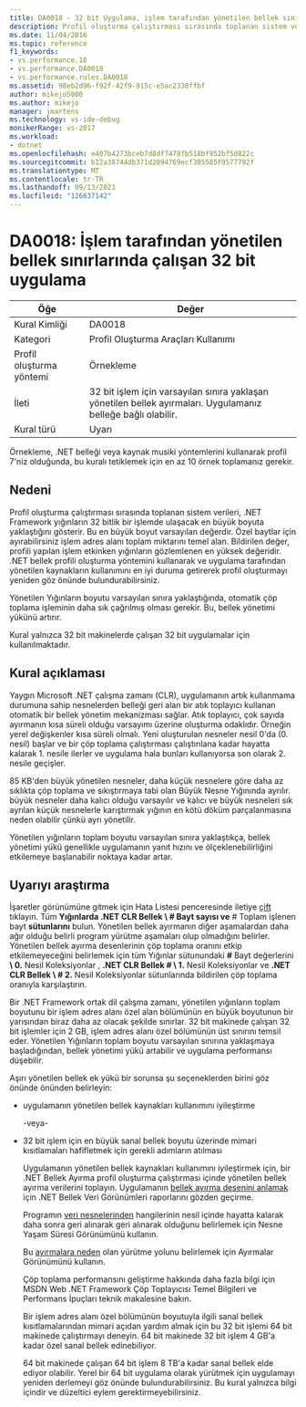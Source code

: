 ```yaml
---
title: DA0018 - 32 bit Uygulama, işlem tarafından yönetilen bellek sınırlarında | Microsoft Docs
description: Profil oluşturma çalıştırması sırasında toplanan sistem verileri, .NET Framework yığınların 32 bitlik bir işlemde ulaşacak en büyük boyuta yaklaştığını gösterir.
ms.date: 11/04/2016
ms.topic: reference
f1_keywords:
- vs.performance.18
- vs.performance.DA0018
- vs.performance.rules.DA0018
ms.assetid: 98eb2d96-f92f-42f9-915c-e5ac2330ffbf
author: mikejo5000
ms.author: mikejo
manager: jmartens
ms.technology: vs-ide-debug
monikerRange: vs-2017
ms.workload:
- dotnet
ms.openlocfilehash: e407b4273bceb7d8df7478fb518bf952bf5d822c
ms.sourcegitcommit: b12a38744db371d2894769ecf305585f9577792f
ms.translationtype: MT
ms.contentlocale: tr-TR
ms.lasthandoff: 09/13/2021
ms.locfileid: "126637142"
---
```

# <a name="da0018-32-bit-application-running-at-process-managed-memory-limits"></a>DA0018: İşlem tarafından yönetilen bellek sınırlarında çalışan 32 bit uygulama

|Öğe|Değer|
|-|-|
|Kural Kimliği|DA0018|
|Kategori|Profil Oluşturma Araçları Kullanımı|
|Profil oluşturma yöntemi|Örnekleme|
|İleti|32 bit işlem için varsayılan sınıra yaklaşan yönetilen bellek ayırmaları. Uygulamanız belleğe bağlı olabilir.|
|Kural türü|Uyarı|

 Örnekleme, .NET belleği veya kaynak musiki yöntemlerini kullanarak profil 7'niz olduğunda, bu kuralı tetiklemek için en az 10 örnek toplamanız gerekir.

## <a name="cause"></a>Nedeni
 Profil oluşturma çalıştırması sırasında toplanan sistem verileri, .NET Framework yığınların 32 bitlik bir işlemde ulaşacak en büyük boyuta yaklaştığını gösterir. Bu en büyük boyut varsayılan değerdir. Özel baytlar için ayırabilirsiniz işlem adres alanı toplam miktarını temel alan. Bildirilen değer, profili yapılan işlem etkinken yığınların gözlemlenen en yüksek değeridir. .NET bellek profili oluşturma yöntemini kullanarak ve uygulama tarafından yönetilen kaynakların kullanımını en iyi duruma getirerek profil oluşturmayı yeniden göz önünde bulundurabilirsiniz.

 Yönetilen Yığınların boyutu varsayılan sınıra yaklaştığında, otomatik çöp toplama işleminin daha sık çağrılmış olması gerekir. Bu, bellek yönetimi yükünü artırır.

 Kural yalnızca 32 bit makinelerde çalışan 32 bit uygulamalar için kullanılmaktadır.

## <a name="rule-description"></a>Kural açıklaması
 Yaygın Microsoft .NET çalışma zamanı (CLR), uygulamanın artık kullanmama durumuna sahip nesnelerden belleği geri alan bir atık toplayıcı kullanan otomatik bir bellek yönetim mekanizması sağlar. Atık toplayıcı, çok sayıda ayırmanın kısa süreli olduğu varsayımı üzerine oluşturma odaklıdır. Örneğin yerel değişkenler kısa süreli olmalı. Yeni oluşturulan nesneler nesil 0'da (0. nesil) başlar ve bir çöp toplama çalıştırması çalıştırılana kadar hayatta kalarak 1. nesile ilerler ve uygulama hala bunları kullanıyorsa son olarak 2. nesile geçişler.

 85 KB'den büyük yönetilen nesneler, daha küçük nesnelere göre daha az sıklıkta çöp toplama ve sıkıştırmaya tabi olan Büyük Nesne Yığınında ayrılır. büyük nesneler daha kalıcı olduğu varsayılır ve kalıcı ve büyük nesneleri sık ayrılan küçük nesnelerle karıştırmak yığının en kötü döküm parçalanmasına neden olabilir çünkü ayrı yönetilir.

 Yönetilen yığınların toplam boyutu varsayılan sınıra yaklaştıkça, bellek yönetimi yükü genellikle uygulamanın yanıt hızını ve ölçeklenebilirliğini etkilemeye başlanabilir noktaya kadar artar.

## <a name="how-to-investigate-a-warning"></a>Uyarıyı araştırma
 İşaretler görünümüne gitmek için Hata Listesi penceresinde iletiye [çift](../profiling/marks-view.md) tıklayın. Tüm **Yığınlarda .NET CLR Bellek \\ # Bayt sayısı ve** # Toplam işlenen bayt **sütunlarını** bulun. Yönetilen bellek ayırmanın diğer aşamalardan daha ağır olduğu belirli program yürütme aşamaları olup olmadığını belirler. Yönetilen bellek ayırma desenlerinin çöp toplama oranını etkip etkilemeyeceğini belirlemek için tüm Yığınlar sütunundaki **#** Bayt değerlerini **\\ 0.** Nesil Koleksiyonlar , **.NET CLR Bellek # \\ 1.** Nesil Koleksiyonlar ve **.NET CLR Bellek \\ # 2.** Nesil Koleksiyonlar sütunlarında bildirilen çöp toplama oranıyla karşılaştırın.

 Bir .NET Framework ortak dil çalışma zamanı, yönetilen yığınların toplam boyutunu bir işlem adres alanı özel alan bölümünün en büyük boyutunun bir yarısından biraz daha az olacak şekilde sınırlar. 32 bit makinede çalışan 32 bit işlemler için 2 GB, işlem adres alanı özel bölümünün üst sınırını temsil eder. Yönetilen Yığınların toplam boyutu varsayılan sınırına yaklaşmaya başladığından, bellek yönetimi yükü artabilir ve uygulama performansı düşebilir.

 Aşırı yönetilen bellek ek yükü bir sorunsa şu seçeneklerden birini göz önünde önünden belirleyin:

- uygulamanın yönetilen bellek kaynakları kullanımını iyileştirme

   -veya-

- 32 bit işlem için en büyük sanal bellek boyutu üzerinde mimari kısıtlamaları hafifletmek için gerekli adımların atılması

  Uygulamanın yönetilen bellek kaynakları kullanımını iyileştirmek için, bir .NET Bellek Ayırma profil oluşturma çalıştırması içinde yönetilen bellek ayırma verilerini toplayın. Uygulamanın [bellek ayırma desenini anlamak](../profiling/dotnet-memory-data-views.md) için .NET Bellek Veri Görünümleri raporlarını gözden geçirme.

  Programın [veri nesnelerinden](../profiling/object-lifetime-view.md) hangilerinin nesil içinde hayatta kalarak daha sonra geri alınarak geri alınarak olduğunu belirlemek için Nesne Yaşam Süresi Görünümünü kullanın.

  Bu [ayırmalara neden](../profiling/dotnet-memory-allocations-view.md) olan yürütme yolunu belirlemek için Ayırmalar Görünümünü kullanın.

  Çöp toplama performansını geliştirme hakkında daha fazla bilgi için [](/previous-versions/dotnet/articles/ms973837(v=msdn.10)) MSDN Web .NET Framework Çöp Toplayıcısı Temel Bilgileri ve Performans İpuçları teknik makalesine bakın.

  Bir işlem adres alanı özel bölümünün boyutuyla ilgili sanal bellek kısıtlamalarından mimari açıdan yardım almak için bu 32 bit işlemi 64 bit makinede çalıştırmayı deneyin.  64 bit makinede 32 bit işlem 4 GB'a kadar özel sanal bellek edinebiliyor.

  64 bit makinede çalışan 64 bit işlem 8 TB'a kadar sanal bellek elde ediyor olabilir. Yerel bir 64 bit uygulama olarak yürütmek için uygulamayı yeniden derlemeyi göz önünde bulundurabilirsiniz. Bu kural yalnızca bilgi içindir ve düzeltici eylem gerektirmeyebilirsiniz.
